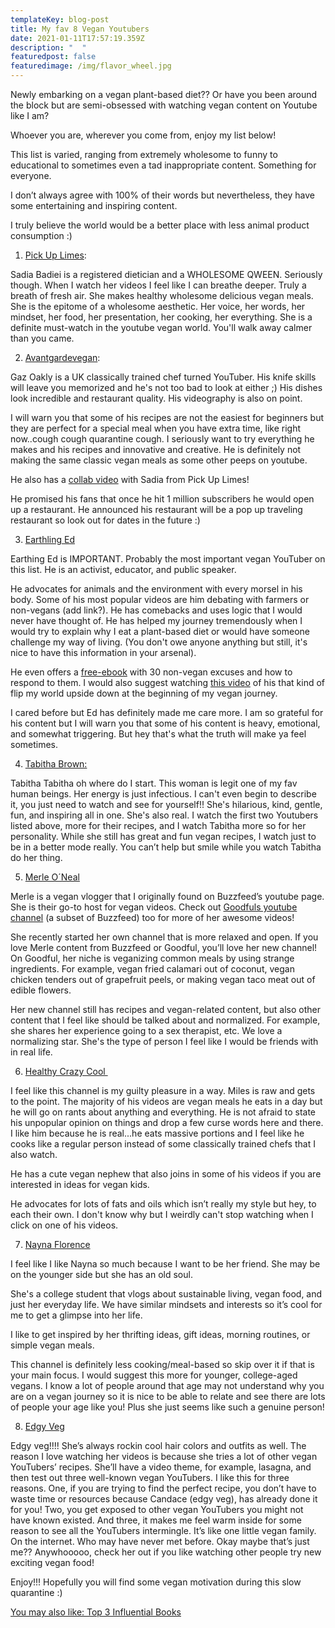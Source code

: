 ```yaml
---
templateKey: blog-post
title: My fav 8 Vegan Youtubers
date: 2021-01-11T17:57:19.359Z
description: "  "
featuredpost: false
featuredimage: /img/flavor_wheel.jpg
---
```

Newly embarking on a vegan plant-based diet?? Or have you been around the block but are semi-obsessed with watching vegan content on Youtube like I am? 

Whoever you are, wherever you come from, enjoy my list below!

This list is varied, ranging from extremely wholesome to funny to educational to sometimes even a tad inappropriate content. Something for everyone.

I don’t always agree with 100% of their words but nevertheless, they have some entertaining and inspiring content.

I truly believe the world would be a better place with less animal product consumption :)

1. [Pick Up Limes](https://www.youtube.com/channel/UCq2E1mIwUKMWzCA4liA_XGQ):

Sadia Badiei is a registered dietician and a WHOLESOME QWEEN. Seriously though. When I watch her videos I feel like I can breathe deeper. Truly a breath of fresh air. She makes healthy wholesome delicious vegan meals. She is the epitome of a wholesome aesthetic. Her voice, her words, her mindset, her food, her presentation, her cooking, her everything. She is a definite must-watch in the youtube vegan world. You'll walk away calmer than you came. 

2. [Avantgardevegan](https://www.youtube.com/channel/UCF-ACPYNN0oXD4ihS5mbbmw): 

Gaz Oakly is a UK classically trained chef turned YouTuber. His knife skills will leave you memorized and he's not too bad to look at either ;) His dishes look incredible and restaurant quality. His videography is also on point. 

I will warn you that some of his recipes are not the easiest for beginners but they are perfect for a special meal when you have extra time, like right now..cough cough quarantine cough. I seriously want to try everything he makes and his recipes and innovative and creative. He is definitely not making the same classic vegan meals as some other peeps on youtube. 

He also has a [collab video](https://www.youtube.com/watch?v=SIHbv9o9rvo&ab_channel=avantgardevegan) with Sadia from Pick Up Limes!

He promised his fans that once he hit 1 million subscribers he would open up a restaurant. He announced his restaurant will be a pop up traveling restaurant so look out for dates in the future :)

3. [Earthling Ed](https://www.youtube.com/channel/UCVRrGAcUc7cblUzOhI1KfFg)

Earthing Ed is IMPORTANT. Probably the most important vegan YouTuber on this list. He is an activist, educator, and public speaker. 

He advocates for animals and the environment with every morsel in his body. Some of his most popular videos are him debating with farmers or non-vegans (add link?). He has comebacks and uses logic that I would never have thought of. He has helped my journey tremendously when I would try to explain why I eat a plant-based diet or would have someone challenge my way of living. (You don't owe anyone anything but still, it's nice to have this information in your arsenal).

He even offers a [free-ebook](https://earthlinged.org/ebook) with 30 non-vegan excuses and how to respond to them. I would also suggest watching [this video](https://www.youtube.com/watch?v=Z3u7hXpOm58) of his that kind of flip my world upside down at the beginning of my vegan journey. 

I cared before but Ed has definitely made me care more. I am so grateful for his content but I will warn you that some of his content is heavy, emotional, and somewhat triggering. But hey that's what the truth will make ya feel sometimes. 

4. [Tabitha Brown:](https://www.youtube.com/c/TabithaBrown/videos?view=0&sort=p&flow=grid)

Tabitha Tabitha oh where do I start. This woman is legit one of my fav human beings. Her energy is just infectious. I can't even begin to describe it, you just need to watch and see for yourself!! She's hilarious, kind, gentle, fun, and inspiring all in one. She's also real. I watch the first two Youtubers listed above, more for their recipes, and I watch Tabitha more so for her personality. While she still has great and fun vegan recipes, I watch just to be in a better mode really. You can’t help but smile while you watch Tabitha do her thing. 

5. [Merle O´Neal](https://www.youtube.com/channel/UCle9AaDvd89jq8qWT1QiWkw)

Merle is a vegan vlogger that I originally found on Buzzfeed’s youtube page. She is their go-to host for vegan videos. Check out [Goodfuls youtube channel](https://www.youtube.com/channel/UCEMArgthHuEtX-04qL_8puQ) (a subset of Buzzfeed) too for more of her awesome videos! 

She recently started her own channel that is more relaxed and open. If you love Merle content from Buzzfeed or Goodful, you’ll love her new channel! On Goodful, her niche is veganizing common meals by using strange ingredients. For example, vegan fried calamari out of coconut, vegan chicken tenders out of grapefruit peels, or making vegan taco meat out of edible flowers.

Her new channel still has recipes and vegan-related content, but also other content that I feel like should be talked about and normalized. For example, she shares her experience going to a sex therapist, etc. We love a normalizing star. She's the type of person I feel like I would be friends with in real life. 

6. [Healthy Crazy Cool ](https://www.youtube.com/c/HealthyCrazyCool/featured)

I feel like this channel is my guilty pleasure in a way. Miles is raw and gets to the point. The majority of his videos are vegan meals he eats in a day but he will go on rants about anything and everything. He is not afraid to state his unpopular opinion on things and drop a few curse words here and there. I like him because he is real...he eats massive portions and I feel like he cooks like a regular person instead of some classically trained chefs that I also watch. 

He has a cute vegan nephew that also joins in some of his videos if you are interested in ideas for vegan kids.

He advocates for lots of fats and oils which isn’t really my style but hey, to each their own. I don't know why but I weirdly can't stop watching when I click on one of his videos. 

7. [Nayna Florence](https://www.youtube.com/channel/UClH3eUwzfDTXxUjM8WIJuOg)

I feel like I like Nayna so much because I want to be her friend. She may be on the younger side but she has an old soul. 

She's a college student that vlogs about sustainable living, vegan food, and just her everyday life. We have similar mindsets and interests so it’s cool for me to get a glimpse into her life.

I like to get inspired by her thrifting ideas, gift ideas, morning routines, or simple vegan meals.

This channel is definitely less cooking/meal-based so skip over it if that is your main focus. I would suggest this more for younger, college-aged vegans. I know a lot of people around that age may not understand why you are on a vegan journey so it is nice to be able to relate and see there are lots of people your age like you! Plus she just seems like such a genuine person!

8. [Edgy Veg](https://www.youtube.com/user/stillcurrentstudios)

Edgy veg!!!! She’s always rockin cool hair colors and outfits as well. The reason I love watching her videos is because she tries a lot of other vegan YouTubers’ recipes. She’ll have a video theme, for example, lasagna, and then test out three well-known vegan YouTubers. I like this for three reasons. One, if you are trying to find the perfect recipe, you don’t have to waste time or resources because Candace (edgy veg), has already done it for you! Two, you get exposed to other vegan YouTubers you might not have known existed. And three, it makes me feel warm inside for some reason to see all the YouTubers intermingle. It’s like one little vegan family. On the internet. Who may have never met before. Okay maybe that’s just me?? Anywhooooo, check her out if you like watching other people try new exciting vegan food!

Enjoy!!! Hopefully you will find some vegan motivation during this slow quarantine :)



[You may also like: Top 3 Influential Books](https://thehumanitybooks.com/blog/2021-02-16-top-3-influential-books/)